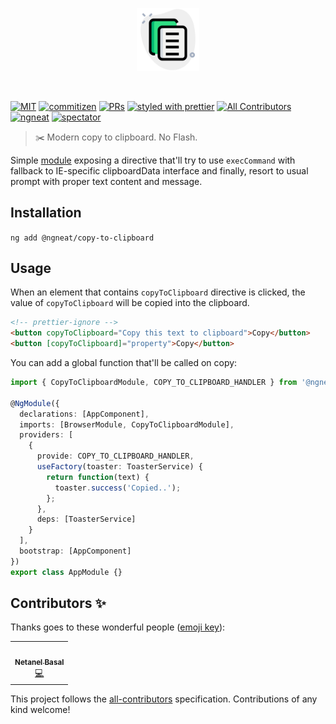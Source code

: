 <p align="center">
 <img width="20%" height="20%" src="./logo.svg">
</p>

<br />

[![MIT](https://img.shields.io/packagist/l/doctrine/orm.svg?style=flat-square)]()
[![commitizen](https://img.shields.io/badge/commitizen-friendly-brightgreen.svg?style=flat-square)]()
[![PRs](https://img.shields.io/badge/PRs-welcome-brightgreen.svg?style=flat-square)]()
[![styled with prettier](https://img.shields.io/badge/styled_with-prettier-ff69b4.svg?style=flat-square)](https://github.com/prettier/prettier)
[![All Contributors](https://img.shields.io/badge/all_contributors-0-orange.svg?style=flat-square)](#contributors-)
[![ngneat](https://img.shields.io/badge/@-ngneat-383636?style=flat-square&labelColor=8f68d4)](https://github.com/ngneat/)
[![spectator](https://img.shields.io/badge/tested%20with-spectator-2196F3.svg?style=flat-square)]()

> ✂️ Modern copy to clipboard. No Flash.

Simple [module](https://www.npmjs.com/package/copy-to-clipboard) exposing a directive that'll try to use `execCommand` with fallback to IE-specific clipboardData interface and finally, resort to usual prompt with proper text content and message.

## Installation

`ng add @ngneat/copy-to-clipboard`

## Usage

When an element that contains `copyToClipboard` directive is clicked, the value of `copyToClipboard` will be copied into the clipboard.

```html
<!-- prettier-ignore -->
<button copyToClipboard="Copy this text to clipboard">Copy</button>
<button [copyToClipboard]="property">Copy</button>
```

You can add a global function that'll be called on copy:

```ts
import { CopyToClipboardModule, COPY_TO_CLIPBOARD_HANDLER } from '@ngneat/copy-to-clipboard';

@NgModule({
  declarations: [AppComponent],
  imports: [BrowserModule, CopyToClipboardModule],
  providers: [
    {
      provide: COPY_TO_CLIPBOARD_HANDLER,
      useFactory(toaster: ToasterService) {
        return function(text) {
          toaster.success('Copied..');
        };
      },
      deps: [ToasterService]
    }
  ],
  bootstrap: [AppComponent]
})
export class AppModule {}
```

## Contributors ✨

Thanks goes to these wonderful people ([emoji key](https://allcontributors.org/docs/en/emoji-key)):

<!-- ALL-CONTRIBUTORS-LIST:START - Do not remove or modify this section -->
<!-- prettier-ignore-start -->
<!-- markdownlint-disable -->
<table>
  <tr>
    <td align="center"><a href="https://www.netbasal.com/"><img src="https://avatars1.githubusercontent.com/u/6745730?v=4" width="100px;" alt=""/><br /><sub><b>Netanel Basal</b></sub></a><br /><a href="https://github.com/@ngneat/copy-to-clipboard/commits?author=NetanelBasal" title="Code">💻</a></td>
  </tr>
</table>

<!-- markdownlint-enable -->
<!-- prettier-ignore-end -->
<!-- ALL-CONTRIBUTORS-LIST:END -->

This project follows the [all-contributors](https://github.com/all-contributors/all-contributors) specification. Contributions of any kind welcome!
